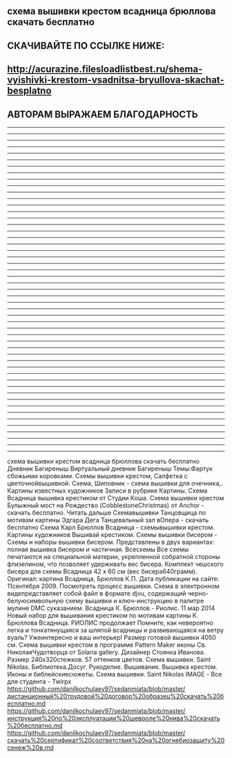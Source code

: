 схема вышивки крестом всадница брюллова скачать бесплатно
--------------------------------------------------
СКАЧИВАЙТЕ ПО ССЫЛКЕ НИЖЕ:
--------------------------------------------------
http://acurazine.filesloadlistbest.ru/shema-vyishivki-krestom-vsadnitsa-bryullova-skachat-besplatno
--------------------------------------------------
АВТОРАМ ВЫРАЖАЕМ БЛАГОДАРНОСТЬ
--------------------------------------------------
--------------------------------------------------
--------------------------------------------------
--------------------------------------------------
--------------------------------------------------
--------------------------------------------------
--------------------------------------------------
--------------------------------------------------
--------------------------------------------------
--------------------------------------------------
--------------------------------------------------
--------------------------------------------------
--------------------------------------------------
--------------------------------------------------
--------------------------------------------------
--------------------------------------------------
--------------------------------------------------
--------------------------------------------------
--------------------------------------------------
--------------------------------------------------
--------------------------------------------------
--------------------------------------------------
--------------------------------------------------
--------------------------------------------------
--------------------------------------------------
--------------------------------------------------
--------------------------------------------------
--------------------------------------------------
--------------------------------------------------
--------------------------------------------------
--------------------------------------------------
--------------------------------------------------
--------------------------------------------------
--------------------------------------------------
--------------------------------------------------
--------------------------------------------------
--------------------------------------------------
--------------------------------------------------
--------------------------------------------------
--------------------------------------------------
--------------------------------------------------
--------------------------------------------------
--------------------------------------------------
--------------------------------------------------
--------------------------------------------------
--------------------------------------------------
--------------------------------------------------
--------------------------------------------------
--------------------------------------------------
--------------------------------------------------
--------------------------------------------------
--------------------------------------------------
схема вышивки крестом всадница брюллова скачать бесплатно Дневник Багиреныш Виртуальный дневник Багиреныш Темы:Фартук сбожьими коровками. Схемы вышивки крестом, Салфетка с цветочнойвышивкой. Схема, Шиповник - схема вышивки для очечника,. Картины известных художников  Записи в рубрике Картины. Схема Всадница  вышивка крестиком от Студии Коша. Схема вышивки крестом Булыжный мост на Рождество (CobblestoneChristmas) от Anchor - скачать бесплатно. Читать дальше   Схемавышивки Танцовщица по мотивам картины Эдгара Дега Танцевальный зал вОпера - скачать бесплатно   Схема Карл Брюллов Всадница - схемывышивки крестом. Картины художников  Вышивай крестиком. Схемы вышивки бисером - Схемы и наборы вышивки бисером. Представлены в двух вариантах: полная вышивка бисером и частичная. Всесхемы  Все схемы печатаются на специальной материи, укрепленной собратной стороны флизелином, что позволяет удерживать вес бисера. Комплект чешского бисера для схемы Всадница 42 x 60 см (вес бисера640грамм). Оригинал: картина Всадница, Брюллов К.П. Дата публикации на сайте: 11сентября 2009. Посмотреть процесс вышивки. Схема в электронном видепредставляет собой файл в формате djvu, содержащий черно-белуюсимвольную схему вышивки и ключ-инструкцию в палитре мулине DMC суказанием. Всадница К. Брюллов - Риолис. 11 мар 2014  Новый набор для вышивания крестиком по мотивам картины К. Брюллова Всадница. РИОЛИС продолжает  Помните, как невероятно легка и тонкатянущаяся за шляпой всадницы и развивающаяся на ветру вуаль? Ужеинтересно  и ваш интерьер! Размер готовой вышивки 4050 см.
Схема вышивки крестом в программе Pattern Maker иконы Св. НиколаяЧудотворца от Solaria gallery. Дизайнер Стоянка Иванова. Размер 240х320стежков. 57 оттенков цветов. Схема вышивки. Saint Nikolas. Библиотека.Досуг. Рукоделие. Вышивание. Вышивка крестом. Иконы и библейскиесюжеты. Схема вышивки. Saint Nikolas IMAGE - Все для студента - Twirpx
https://github.com/danilkochulaev97/sedanmiata/blob/master/дистанционный%20трудовой%20договор%20образец%20скачать%20бесплатно.md
https://github.com/danilkochulaev97/sedanmiata/blob/master/инструкция%20по%20эксплуатации%20шевроле%20нива%20скачать%20бесплатно.md
https://github.com/danilkochulaev97/sedanmiata/blob/master/скачать%20сертификат%20соответствия%20на%20огнебиозащиту%20сенеж%20в.md